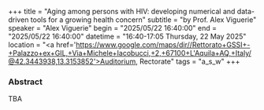 +++
title = "Aging among persons with HIV: developing numerical and data-driven tools for a growing health concern"
subtitle = "by Prof. Alex Viguerie"
speaker = "Alex Viguerie"
begin = "2025/05/22  16:40:00"
end = "2025/05/22  16:40:00"
datetime = "16:40-17:05 Thursday, 22 May 2025"
location = "<a href='https://www.google.com/maps/dir//Rettorato+GSSI+-+Palazzo+ex+GIL,+Via+Michele+Iacobucci,+2,+67100+L'Aquila+AQ,+Italy/@42.3443938,13.3153852'>Auditorium, Rectorate</a>"
tags = "a_s_w"
+++

### Abstract
TBA
